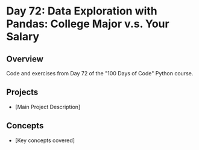 # Day 72: Data Exploration with Pandas: College Major v.s. Your Salary

## Overview
Code and exercises from Day 72 of the "100 Days of Code" Python course.

## Projects
- [Main Project Description]

## Concepts
- [Key concepts covered]
